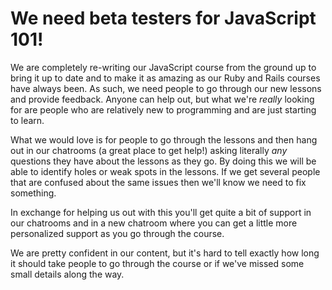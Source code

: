 # We need beta testers for JavaScript 101!

We are completely re-writing our JavaScript course from the ground up to bring it up to date and to make it as amazing as our Ruby and Rails courses have always been. As such, we need people to go through our new lessons and provide feedback. Anyone can help out, but what we're _really_ looking for are people who are relatively new to programming and are just starting to learn.

What we would love is for people to go through the lessons and then hang out in our chatrooms \(a great place to get help!\) asking literally _any_ questions they have about the lessons as they go.  By doing this we will be able to identify holes or weak spots in the lessons.  If we get several people that are confused about the same issues then we'll know we need to fix something.

In exchange for helping us out with this you'll get quite a bit of support in our chatrooms and in a new chatroom where you can get a little more personalized support as you go through the course.

We are pretty confident in our content, but it's hard to tell exactly how long it should take people to go through the course or if we've missed some small details along the way.

